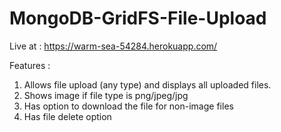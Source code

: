 # MongoDB-GridFS-File-Upload

Live at : https://warm-sea-54284.herokuapp.com/

Features :

1) Allows file upload (any type) and displays all uploaded files.
2) Shows image if file type is png/jpeg/jpg
3) Has option to download the file for non-image files
4) Has file delete option
